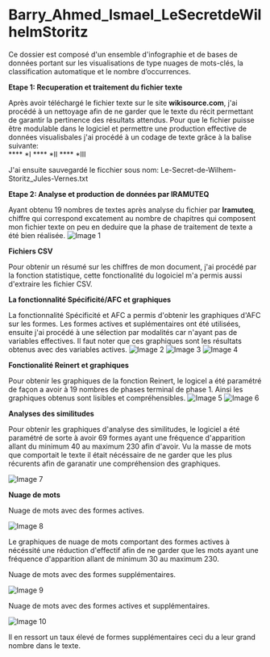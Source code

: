 # Barry_Ahmed_Ismael_LeSecretdeWilhelmStoritz

Ce dossier est composé d'un ensemble d'infographie et de bases de données portant sur les visualisations de type nuages de mots-clés, la classification automatique et le nombre d’occurrences.

**Etape 1: Recuperation et traitement du fichier texte**


Après avoir téléchargé le fichier texte sur le site **wikisource.com**, j'ai procédé à un nettoyage afin de ne garder que le texte du récit permettant de garantir la pertinence des résultats attendus. Pour que le fichier puisse être modulable dans le logiciel et permettre une production effective de données visualisbales  j'ai procédé à un codage de texte grâce à la balise suivante:  
**** *I
**** *II
**** *III 

J'ai ensuite sauvegardé le ficchier sous nom: Le-Secret-de-Wilhem-Storitz_Jules-Vernes.txt

**Etape 2:  Analyse et production de données par IRAMUTEQ**

Ayant obtenu 19 nombres de textes après analyse du fichier par **Iramuteq**, chiffre qui correspond excatement au nombre de chapitres qui composent mon fichier texte on peu en deduire que la phase de traitement de texte a été bien réalisée.
![Image 1](img/statistique.png)

**Fichiers CSV** 

Pour obtenir un résumé sur les chiffres de mon document, j'ai procédé par la fonction statistique, cette fonctionalité du logoiciel m'a permis aussi d'extraire les fichier CSV.

**La fonctionnalité Spécificité/AFC et graphiques**

La fonctionnalité Spécificité et AFC a permis d'obtenir les graphiques d'AFC sur les formes. Les formes actives et suplémentaires ont été utilisées, ensuite j'ai procédé à une sélection par modalités car n'ayant pas de variables effectives. Il faut noter que ces graphiques sont les résultats obtenus avec des variables actives.
![Image 2](img/AFC2DCL.png)
![Image 3](img/AFC2DEL.png)
![Image 4](img/AFC2DL.png)

**Fonctionalité Reinert et graphiques**

Pour obtenir les graphiques de la fonction Reinert, le logicel a été paramétré de façon a avoir à 19 nombres de phases terminal de phase 1. Ainsi les graphiques obtenus sont lisibles et compréhensibles.
![Image 5](img/dendrogramme_1.png)
![Image 6](img/dendrogramme_2.png)

**Analyses des similitudes**

Pour obtenir les graphiques d'analyse des similitudes, le logiciel a été paramétré de sorte à avoir 69 formes ayant une fréquence d'apparition allant du minimum 40 au maximum 230 afin d'avoir. Vu la masse de mots que comportait le texte il était nécéssaire de ne garder que les plus récurents afin de garanatir une compréhension des graphiques.

![Image 7](img/graph_simi_1.png)

**Nuage de mots**

Nuage de mots avec des formes actives.

![Image 8](img/nuage_1.png)

Le graphiques de nuage de mots comportant des formes actives à nécéssité une réduction d'effectif afin de ne garder que les mots ayant une fréquence d'apparition allant de minimum 30 au maximum 230.

Nuage de mots avec des formes supplémentaires.

![Image 9](img/nuage_2.png)

Nuage de mots avec des formes actives et supplémentaires.

![Image 10](img/nuage_3.png)

Il en ressort un taux élevé de formes supplémentaires ceci du a leur grand nombre dans le texte.
